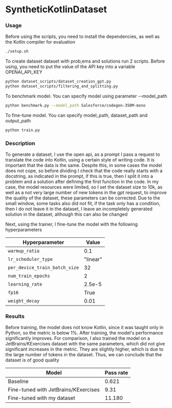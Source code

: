 # SyntheticKotlinDataset

### Usage

Before using the scripts, you need to install the dependencies, as well as the Kotlin compiler for evaluation

```bash
./setup.sh
```

To create dataset dataset with prob;ems and solutions run 2 scripts. Before using, you need to put the value of the API key into a variable OPENAI_API_KEY
```bash
python dataset_scripts/dataset_creation_gpt.py
python dataset_scripts/filtering_and_splitting.py
```

To benchmark model. You can specify model using parameter --model_path
```bash
python benchmark.py --model_path Salesforce/codegen-350M-mono
```

To fine-tune model. You can specify model_path, dataset_path and output_path
```bash
python train.py
```

### Description
To generate a dataset, I use the open api, as a prompt I pass a request to translate the code into Kotlin, using a certain style of writing code. It is important that the data is the same. Despite this, in some cases the model does not cope, so before dividing I check that the code really starts with a docstring, as indicated in the prompt, if this is true, then I split it into a problem and a solution after defining the first function in the code. In my case, the model resources were limited, so I set the dataset size to 10k, as well as a not very large number of new tokens in the gpt request, to improve the quality of the dataset, these parameters can be corrected. Due to the small window, some tasks also did not fit, if the task only has a condition, then I do not leave it in the dataset, I leave an incompletely generated solution in the dataset, although this can also be changed

Next, using the trainer, I fine-tune the model with the following hyperparameters

| Hyperparameter               | Value             |
|------------------------------|-------------------|
| `warmup_ratio`               | 0.1               |
| `lr_scheduler_type`          | "linear"          |
| `per_device_train_batch_size`| 32                |
| `num_train_epochs`           | 2                 |
| `learning_rate`              | 2.5e-5            |
| `fp16`                       | True              |
| `weight_decay`               | 0.01              |

### Results
Before training, the model does not know Kotlin, since it was taught only in Python, so the metric is below 1%. After training, the model's performance significantly improves. For comparison, I also trained the model on a JetBrains/KExercises dataset with the same parameters, which did not give significant increases in the metric. They are slightly higher, which is due to the large number of tokens in the dataset. Thus, we can conclude that the dataset is of good quality

| Model                                | Pass rate |
|--------------------------------------|---------|
| Baseline                             | 0.621   |
| Fine-tuned with JetBrains/KExercises | 9.31    |
| Fine-tuned with my dataset           | 11.180  |


